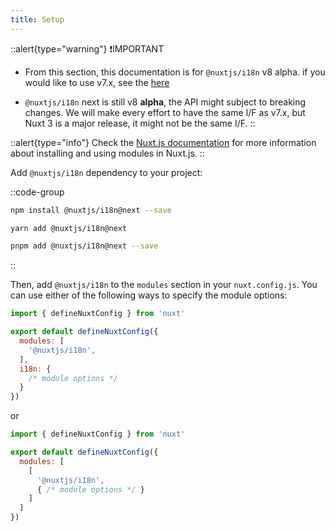 ```yaml
---
title: Setup
---
```


::alert{type="warning"}
❗IMPORTANT

- From this section, this documentation is for `@nuxtjs/i18n` v8 alpha. if you would like to use v7.x, see the [here](https://i18n.nuxtjs.org/)

- `@nuxtjs/i18n` next is still v8 **alpha**, the API might subject to breaking changes. We will make every effort to have the same I/F as v7.x, but Nuxt 3 is a major release, it might not be the same I/F.
::

::alert{type="info"}
Check the [Nuxt.js documentation](https://v3.nuxtjs.org/guide/features/modules) for more information about installing and using modules in Nuxt.js.
::

Add `@nuxtjs/i18n` dependency to your project:

::code-group
```bash [NPM]
npm install @nuxtjs/i18n@next --save
```

```bash [Yarn]
yarn add @nuxtjs/i18n@next
```

```bash [pnpm]
pnpm add @nuxtjs/i18n@next --save
```
::

Then, add `@nuxtjs/i18n` to the `modules` section in your `nuxt.config.js`. You can use either of the following ways to specify the module options:

```js {}[nuxt.config.js]
import { defineNuxtConfig } from 'nuxt'

export default defineNuxtConfig({
  modules: [
    '@nuxtjs/i18n',
  ],
  i18n: {
    /* module options */
  }
})
```

or

```js {}[nuxt.config.js]
import { defineNuxtConfig } from 'nuxt'

export default defineNuxtConfig({
  modules: [
    [
      '@nuxtjs/i18n',
      { /* module options */ }
    ]
  ]
})
```
